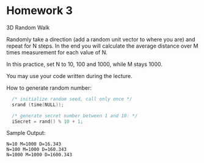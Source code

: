 # Homework 3

3D Random Walk

Randomly take a direction (add a random unit vector to where you are) and repeat for N steps. In the end you will calculate the average distance over M times measurement for each value of N.

In this practice, set N to 10, 100 and 1000, while M stays 1000.

You may use your code written during the lecture.

How to generate random number:

```c++
  /* initialize random seed, call only once */
  srand (time(NULL));

  /* generate secret number between 1 and 10: */
  iSecret = rand() % 10 + 1;
```

Sample Output:

```text
N=10 M=1000 D=16.343
N=100 M=1000 D=160.343
N=1000 M=1000 D=1600.343
```
